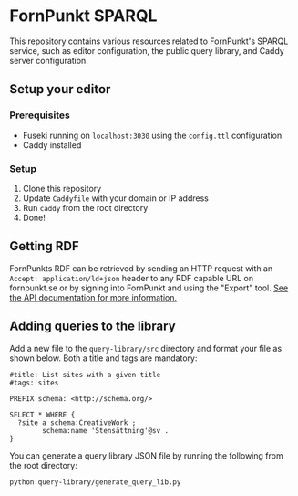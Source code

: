# FornPunkt SPARQL

This repository contains various resources related to FornPunkt's SPARQL service, such as editor configuration, the public query library, and Caddy server configuration.

## Setup your editor

### Prerequisites

 - Fuseki running on `localhost:3030` using the `config.ttl` configuration
 - Caddy installed

### Setup

1. Clone this repository
2. Update `Caddyfile` with your domain or IP address
2. Run `caddy` from the root directory
3. Done!

## Getting RDF

FornPunkts RDF can be retrieved by sending an HTTP request with an `Accept: application/ld+json` header to any RDF capable URL on fornpunkt.se or by signing into FornPunkt and using the "Export" tool. <a href="https://fornpunkt.se/data/fornpunkt-json-ld-api">See the API documentation for more information.</a>

## Adding queries to the library

Add a new file to the `query-library/src` directory and format your file as shown below. Both a title and tags are mandatory:

```
#title: List sites with a given title
#tags: sites

PREFIX schema: <http://schema.org/>

SELECT * WHERE {
  ?site a schema:CreativeWork ;
        schema:name 'Stensättning'@sv .
}

```

You can generate a query library JSON file by running the following from the root directory:

```
python query-library/generate_query_lib.py
```
